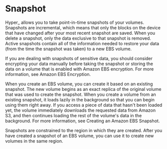 # Snapshot

Hyper_ allows you to take point-in-time snapshots of your volumes. Snapshots are incremental, which means that only the blocks on the device that have changed after your most recent snapshot are saved. When you delete a snapshot, only the data exclusive to that snapshot is removed. Active snapshots contain all of the information needed to restore your data (from the time the snapshot was taken) to a new EBS volume.

If you are dealing with snapshots of sensitive data, you should consider encrypting your data manually before taking the snapshot or storing the data on a volume that is enabled with Amazon EBS encryption. For more information, see Amazon EBS Encryption.

When you create an EBS volume, you can create it based on an existing snapshot. The new volume begins as an exact replica of the original volume that was used to create the snapshot. When you create a volume from an existing snapshot, it loads lazily in the background so that you can begin using them right away. If you access a piece of data that hasn't been loaded yet, the volume immediately downloads the requested data from Amazon S3, and then continues loading the rest of the volume's data in the background. For more information, see Creating an Amazon EBS Snapshot.

Snapshots are constrained to the region in which they are created. After you have created a snapshot of an EBS volume, you can use it to create new volumes in the same region. 